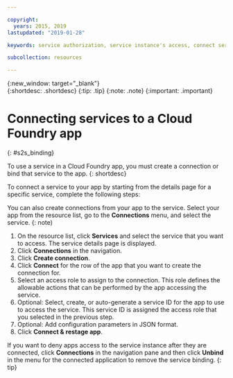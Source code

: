 ```yaml
---

copyright:
  years: 2015, 2019
lastupdated: "2019-01-28"

keywords: service authorization, service instance's access, connect service to app

subcollection: resources

---
```


{:new_window: target="_blank"}  
{:shortdesc: .shortdesc}
{:tip: .tip}
{:note: .note}
{:important: .important}

# Connecting services to a Cloud Foundry app
{: #s2s_binding}

To use a service in a Cloud Foundry app, you must create a connection or bind that service to the app.
{: shortdesc}

To connect a service to your app by starting from the details page for a specific service, complete the following steps:

You can also create connections from your app to the service. Select your app from the resource list, go to the **Connections** menu, and select the service.
{: note)

1. On the resource list, click **Services** and select the service that you want to access. The service details page is displayed.
2. Click **Connections** in the navigation.
3. Click **Create connection**.
4. Click **Connect** for the row of the app that you want to create the connection for.
5. Select an access role to assign to the connection. This role defines the allowable actions that can be performed by the app accessing the service.
6. Optional: Select, create, or auto-generate a service ID for the app to use to access the service. This service ID is assigned the access role that you selected in the previous step.
7. Optional: Add configuration parameters in JSON format.
8. Click **Connect & restage app**.


If you want to deny apps access to the service instance after they are connected, click **Connections** in the navigation pane and then click **Unbind** in the menu for the connected application to remove the service binding.
{: tip}
